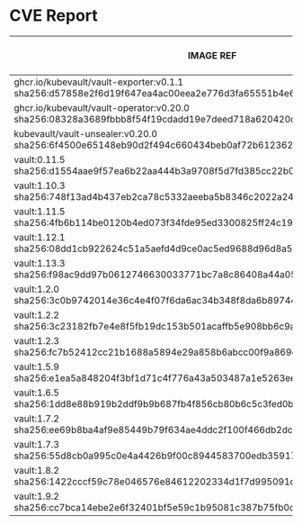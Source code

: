 # CVE Report
|                                                      IMAGE REF                                                      |      OS       | CRITICAL<BR>(OS, OTHER) | HIGH<BR>(OS, OTHER) | MEDIUM<BR>(OS, OTHER) | LOW<BR>(OS, OTHER) | UNKNOWN<BR>(OS, OTHER) |
|---------------------------------------------------------------------------------------------------------------------|---------------|-------------------------|---------------------|-----------------------|--------------------|------------------------|
| ghcr.io/kubevault/vault-exporter:v0.1.1<br>sha256:d57858e2f6d19f647ea4ac00eea2e776d3fa65551b4e662d3c6791a334ea0e61  | debian 10.10  | 0, 5                    | 0, 47               | 0, 35                 | 0, 1               | 6, 0                   |
| ghcr.io/kubevault/vault-operator:v0.20.0<br>sha256:08328a3689fbbb8f54f19cdadd19e7deed718a620420d284258f08dd5bd4ac1b | debian 12.9   | 0, 0                    | 0, 1                | 1, 3                  | 0, 0               | 0, 0                   |
| kubevault/vault-unsealer:v0.20.0<br>sha256:6f4500e65148eb90d2f494c660434beb0af72b61236288a9efb10735a415ac66         | debian 12.9   | 0, 0                    | 0, 1                | 0, 3                  | 0, 0               | 0, 0                   |
| vault:0.11.5<br>sha256:d1554aae9f57ea6b22aa444b3a9708f5d7fd385cc22b0b1dc07ce77ef7c76d4c                             | alpine 3.8.1  | **2**, 0                | 0, 0                | 0, 0                  | 0, 0               | 0, 0                   |
| vault:1.10.3<br>sha256:748f13ad4b437eb2ca78c5332aeeba5b8346c2022a244fa41e5d3ae889826629                             | alpine 3.14.6 | **1**, 6                | **8**, 45           | 6, 43                 | 0, 5               | 0, 0                   |
| vault:1.11.5<br>sha256:4fb6b114be0120b4ed073f34fde95ed3300825ff24c1974daafbbaae325d03e1                             | alpine 3.14.8 | 0, 5                    | **8**, 35           | 4, 38                 | 0, 3               | 0, 0                   |
| vault:1.12.1<br>sha256:08dd1cb922624c51a5aefd4d9ce0ac5ed9688d96d8a5ad94664fa10e84702ed6                             | alpine 3.14.8 | 0, 5                    | **8**, 39           | 4, 42                 | 0, 4               | 0, 0                   |
| vault:1.13.3<br>sha256:f98ac9dd97b0612746630033771bc7a8c86408a44a056f3f4be47fc576ec3744                             | alpine 3.18.6 | 0, 2                    | 0, 23               | 22, 35                | 4, 3               | 2, 0                   |
| vault:1.2.0<br>sha256:3c0b9742014e36c4e4f07f6da6ac34b348f8da6b897446d77ee70c1a2b6c2539                              | alpine 3.10.1 | **3**, 0                | **9**, 0            | 14, 0                 | 4, 0               | 0, 0                   |
| vault:1.2.2<br>sha256:3c23182fb7e4e8f5fb19dc153b501acaffb5e908bb6c9ad192e37ab3ca2ed2b4                              | alpine 3.10.2 | **1**, 0                | **9**, 0            | 14, 0                 | 4, 0               | 0, 0                   |
| vault:1.2.3<br>sha256:fc7b52412cc21b1688a5894e29a858b6abcc00f9a869dee909da2e0a2c1dc09c                              | alpine 3.10.3 | **1**, 0                | **9**, 0            | 10, 0                 | 2, 0               | 0, 0                   |
| vault:1.5.9<br>sha256:e1ea5a848204f3bf1d71c4f776a43a503487a1e5263ee7a034330f48fc6be3f4                              | alpine 3.13.7 | **1**, 4                | **7**, 43           | 2, 30                 | 0, 1               | 0, 0                   |
| vault:1.6.5<br>sha256:1dd8e88b919b2ddf9b9b687fb4f856cb80b6c5c3fed0b0ee1427932be3ee28b6                              | alpine 3.13.5 | **4**, 4                | **27**, 42          | 6, 30                 | 0, 1               | 0, 0                   |
| vault:1.7.2<br>sha256:ee69b8ba4af9e85449b79f634ae4ddc2f100f466db2dcbb83f6b69c8581de3aa                              | alpine 3.13.5 | **4**, 4                | **27**, 42          | 6, 30                 | 0, 1               | 0, 0                   |
| vault:1.7.3<br>sha256:55d8cb0a995c0e4a4426b9f00c8944583700edb35917d2d950ed9b2379e61830                              | alpine 3.13.5 | **4**, 4                | **27**, 39          | 6, 28                 | 0, 1               | 0, 0                   |
| vault:1.8.2<br>sha256:1422cccf59c78e046576e84612202334d1f7d995091d33f0e00141c3b075d0db                              | alpine 3.14.2 | **1**, 7                | **32**, 62          | 10, 53                | 0, 4               | 0, 0                   |
| vault:1.9.2<br>sha256:cc7bca14ebe2e6f32401bf5e59c1b95081c387b75fb0c06c18c085670338a59b                              | alpine 3.14.3 | **1**, 8                | **14**, 50          | 6, 45                 | 0, 4               | 0, 0                   |
